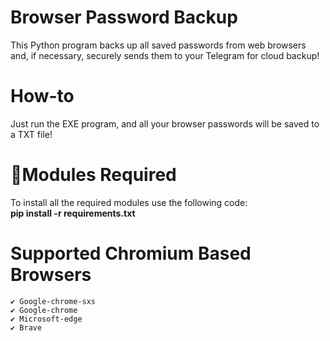 # Browser Password Backup
This Python program backs up all saved passwords from web browsers and, if necessary, securely sends them to your Telegram for cloud backup!

# How-to
Just run the EXE program, and all your browser passwords will be saved to a TXT file!

# 📎Modules Required
To install all the required modules use the following code:
<br/>
<b>pip install -r requirements.txt</b>

# Supported Chromium Based Browsers
    ✔ Google-chrome-sxs
    ✔ Google-chrome
    ✔ Microsoft-edge
    ✔ Brave
